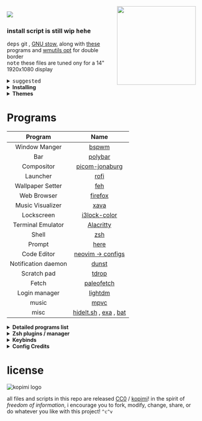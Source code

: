 <!-- <p align="center"><img align="center" src="https://user-images.githubusercontent.com/67634565/123535664-dcf83700-d742-11eb-84ee-e0663dd167b5.png" width="320px"></p> -->

<img align="right" src="https://user-images.githubusercontent.com/67634565/125792404-8feb3087-2884-42c8-9432-024879a9b3fc.gif" width='210' >
<p >
 <img  src="https://visitor-badge.glitch.me/badge?page_id=umgbhalla/dotstow.visitor-badge" >  
 <img  alt="" src="https://img.shields.io/github/repo-size/umgbhalla/dotstow?style=flat&label=repo-size&color=fb9199&labelColor=1d212a"/>
 <!-- <img  alt="" src="https://img.shields.io/github/last-commit/umgbhalla/dotstow?color=fbdf90&label=updated&style=flat&labelColor=1d212a"/> -->
 <img  alt="" src="https://img.shields.io/github/package-json/v/umgbhalla/dotstow"/>
</p>

### install script is still wip <kbd>hehe</kbd>

<kbd>deps</kbd> git , <a href="https://www.youtube.com/watch?v=tkUllCAGs3c">GNU stow</a>, along with <a href="https://github.com/umgbhalla/dotstow#programs"> these</a> programs and <a href="https://github.com/wmutils/opt">wmutils opt</a> for double border  
<kbd>note</kbd> these files are tuned ony for a 14" 1920x1080 display

<details>
 <summary><kbd>suggested</kbd> </summary>
<ul>
 <li><a href="https://www.gnu.org/software/stow/manual/stow.html">Manpage Stow</a></li>
<li><a href="https://alexpearce.me/2016/02/managing-dotfiles-with-stow/">Managing dotfiles with GNU stow - Alex Pearce</a></li>
<li><a href="https://gruby.medium.com/dotfile-how-to-manage-and-sync-with-git-gnu-stow-6beada1529ea">dotfile, how to manage and sync with Git + GNU Stow </a></li>
 </ul>
</details>

<details>
    <summary><b>Installing</b></summary>
Clone into your <code>$HOME</code> directory  
  <br>

```bash
git clone https://github.com/umgbhalla/dotstow.git ~
```

Run `stow` to symlink everything or just select what you want

```bash
cd dotstow/themes/monterey && stow */  -t ~
```

<kbd>stow</kbd> Everything (<code>\*/</code> ignores the README or any <code>file</code>)  
 <kbd>flags</kbd> <code>-t ~</code> implies , target directory is <code>$HOME</code>

```bash
$ pwd
/
└ home
  └ umang
    └ dotstow
      └ base

stow zsh -t ~
# Just my zsh config
```

```bash
nvim -c ':PackerInstall' -c ':UpdateRemotePlugins' -c ':qall'
# install all nvim plugins and exit
```

</details>
<!-- Icon Theme | [Papirus](https://github.com/PapirusDevelopmentTeam/papirus-icon-theme) -->
<!-- Gtk-theme | [Nordic-Gtk](https://www.gnome-look.org/p/1267246/) -->
<!-- Music Player | [Audacious-qt](https://audacious-media-player.org) -->
 
<details>
    <summary><b>Themes</b></summary>

|                                                                                                                                                        |
| ------------------------------------------------------------------------------------------------------------------------------------------------------ |
| cr0nus                                                                                                                                                 |
| <p align="center"><img src="https://user-images.githubusercontent.com/67634565/140522097-77e30707-03d1-4a95-9c46-3842fa60de06.png" width="920px" ></p> |
| Moun-tain                                                                                                                                              |
| <p align="center"><img src="https://user-images.githubusercontent.com/67634565/137625699-cefbf345-1d0a-4199-a044-e509489c7e14.png" width="920px"></p>  |
| <p align="center"><img src="https://user-images.githubusercontent.com/67634565/137625704-422ccec7-ec93-484c-8bd1-7cb60b085063.png" width="920px"></p>  |
| Gruv-dark                                                                                                                                              |
| <p align="center"><img src="https://user-images.githubusercontent.com/67634565/130346655-1e8b8957-54de-4e16-99b4-0495c5d7389e.png" width="920px"></p>  |
| <p align="center"><img src="https://user-images.githubusercontent.com/67634565/131245686-7cdb2433-72c9-4ed9-a0aa-8da7e41100b3.png" width="920px"></p>  |
| Glass-green                                                                                                                                            |
| <p align="center"><img src="https://user-images.githubusercontent.com/67634565/124610237-f4939600-de8d-11eb-8469-1863f953359d.png" width="920px"></p>  |
| <p align="center"><img src="https://user-images.githubusercontent.com/67634565/126061920-2d44885f-2943-452c-86a6-3178d1e58599.png" width="920px"></p>  |
| Monterey                                                                                                                                               |
| <p align="center"><img src="https://user-images.githubusercontent.com/67634565/123525378-d12e5580-d6ed-11eb-9293-0c9e9cdd2221.png" width="920px" ></p> |

</details>

# Programs

|       Program       |                                                             Name                                                              |
| :-----------------: | :---------------------------------------------------------------------------------------------------------------------------: |
|    Window Manger    |                                         [bspwm](https://github.com/baskerville/bspwm)                                         |
|         Bar         |                                         [polybar](https://github.com/polybar/polybar)                                         |
|     Compositor      |                                      [picom-jonaburg](https://github.com/jonaburg/picom)                                      |
|      Launcher       |                                          [rofi](https://github.com/davatorium/rofi)                                           |
|  Wallpaper Setter   |                                              [feh](https://feh.finalrewind.org/)                                              |
|     Web Browser     |                                     [firefox](https://www.mozilla.org/en-US/firefox/new/)                                     |
|  Music Visualizer   |                                            [xava](https://github.com/nikp123/xava)                                            |
|     Lockscreen      |                                   [i3lock-color](https://github.com/Raymo111/i3lock-color)                                    |
|  Terminal Emulator  |                                      [Alacritty](https://github.com/alacritty/alacritty)                                      |
|        Shell        |                                                  [zsh](https://www.zsh.org)                                                   |
|       Prompt        |  [here](https://github.com/umgbhalla/dotstow/blob/b6ed8c21f614087bd7ab0b41162bc919aa776453/base/zsh/.config/zsh/prompt.zsh)   |
|     Code Editor     |                                 [neovim -> configs](https://github.com/umgbhalla/nvim-titan)                                  |
| Notification daemon |                                              [dunst](https://dunst-project.org/)                                              |
|     Scratch pad     |                                           [tdrop](https://github.com/noctuid/tdrop)                                           |
|        Fetch        |                                     [paleofetch](https://github.com/umgbhalla/paleofetch)                                     |
|    Login manager    |                                        [lightdm](https://github.com/canonical/lightdm)                                        |
|        music        |                                          [mpvc](https://github.com/lwilletts/mpvc/)                                           |
|        misc         | [hideIt.sh](http://giithub.com/tadly/hideIt.sh) , [exa](https://github.com/ogham/exa) , [bat](https://github.com/sharkdp/bat) |

<details>
    <summary><b>Detailed programs list</b></summary>

An updated list of all the programs I have installed, can be found <code><a href="https://github.com/umgbhalla/dotstow/blob/main/base/programs/program-list">here</a></code>
<br>

</details>

<details>
    <summary><b>Zsh plugins / manager </b></summary>
<code><a href="https://github.com/ohmyzsh/ohmyzsh">ohmyzsh</a></code>  
</br> 
<code><a href="https://github.com/Aloxaf/fzf-tab">fzf-tab</a></code>  
<br>
<code><a href="https://github.com/zsh-users/zsh-autosuggestions">zsh-autosuggestions</a></code>  
<br>
<code><a href="https://github.com/zsh-users/zsh-syntax-highlighting">zsh-syntax-highlighting</a></code>  
</details>

<details>
    <summary><b>Keybinds</b></summary>

| Binding                             | Functionality                                               |
| ----------------------------------- | ----------------------------------------------------------- |
| super + F1                          | locked                                                      |
| super + apostrophe                  | kitty                                                       |
| super + Next                        | discord follow                                              |
| super + Return                      | scratchpad right                                            |
| super + semicolon                   | scratchpad left                                             |
| super + backslash                   | tmux scratchpad top                                         |
| super + slash                       | tmux scratchpad bottom                                      |
| super + shift + Return              | terminal kitty                                              |
| super + e                           | Shortcuts                                                   |
| super + w                           | vivaldi-stable                                              |
| super + n                           | pcmanfm                                                     |
| super + d                           | dmenu_run                                                   |
| super + a                           | neovide                                                     |
| super + u                           | file uploader                                               |
| super + r                           | screen recorder                                             |
| super + b                           | polybar_toggle                                              |
| super + shift + k                   | tesseract scan                                              |
| super + shift + l                   | urls shortner                                               |
| super + space                       | program launcher                                            |
| alt + shift + e                     | rofimoji                                                    |
| alt + v                             | clipmenu                                                    |
| super + shift + h                   | keybindhelper                                               |
| super + shift + p                   | dotfiles rofi menu ; open in neovide                        |
| super + period                      | show open windows                                           |
| super + shift + d                   | dictionary                                                  |
| super + p                           | power-menu                                                  |
| super + shift + b                   | power on bluetooth                                          |
| super + shift + r                   | make sxhkd reload its configuration files:                  |
| super + {t,shift + t,s}             | set the window state                                        |
| super + f                           | toggle the window fullscreen                                |
| super + alt + {q,r}                 | quit/restart bspwm                                          |
| super + {\_,shift + }q              | close and kill                                              |
| super + m                           | alternate between the tiled and monocle layout              |
| super + g                           | swap the current node and the biggest window                |
| super + ctrl + {m,x,y,z}            | set the node flags                                          |
| super + comma                       | focus the node for the given path jump                      |
| super + {\_,shift + }c              | focus the next/previous window in the current desktop       |
| super + bracket{left,right}         | focus the next/previous desktop in the current monitor      |
| super + shift + bracket{left,right} | focus to next ore previous node                             |
| alt + {Tab, shift + Tab}            | focus the last node/desktop                                 |
| super + {grave,Tab}                 | focus the last node/desktop                                 |
| super + {o,i}                       | focus the older or newer node in the focus history          |
| super + {\_,shift + }{1-8,0}        | focus or send to the given desktop                          |
| super + ctrl + {h,j,k,l}            | preselect the direction                                     |
| super + ctrl + {1-9}                | preselect the ratio                                         |
| super + ctrl + space                | cancel the preselection for the focused node                |
| super + ctrl + shift + space        | cancel the preselection for the focused desktop             |
| super + alt + shift + {h,j,k,l}     | contract a window by moving one of its side inward          |
| super + {Up,Down,Left,Right}        | expand/contract a window by moving both of its side outward |
| ctrl + Print                        | anonym screenshot                                           |
| shift + Print                       | Screenshot to scliboard                                     |
| super+Print                         | Screenshots with gui                                        |
| super + shift + {Left , Right}      | music controls                                              |

to generate this use command below

```
#!/usr/bin/env bash
# Markdown sxhkd configuration for cheatsheet/documents.

SXHKD_CONF="$HOME/.config/sxhkd/sxhkdrc"
MD_NAME="Binding"
MD_VALUE="Functionality"

(
echo -e "|$MD_NAME\t # $MD_VALUE |";
echo -e "|--- | --- |";
awk '/^[a-z]/ && last {print "|" $0,"\t",last,"|"} {last=""} /^#/{last=$0}' "$SXHKD_CONF"
) | sed -e 's/# /| /' -e 's/^|/| /' | column -t -s $'\t'

```

script provided by <a href="https://github.com/MahdyMirzade">@MahdyMirzade</a>

</details>

<details>
    <summary><b>Config Credits </b></summary>
<a href="https://dynalist.io/d/xAvi97D_qNz1lJ-eKMlk3OM-#z=VqvnVl7tC5wuZDDhgZWj1Tu1">Ricing dynalist </a>
</details>

# license

![kopimi logo](https://gist.githubusercontent.com/xero/cbcd5c38b695004c848b73e5c1c0c779/raw/6b32899b0af238b17383d7a878a69a076139e72d/kopimi-sm.png)

all files and scripts in this repo are released [CC0](https://creativecommons.org/publicdomain/zero/1.0/) / [kopimi](https://kopimi.com)! in the spirit of _freedom of information_, i encourage you to fork, modify, change, share, or do whatever you like with this project! `^c^v`
